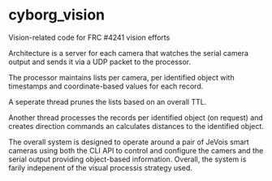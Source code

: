 # cyborg_vision
Vision-related code for FRC #4241 vision efforts

Architecture is a server for each camera that watches the serial camera output and sends it via a UDP packet to the processor.

The processor maintains lists per camera, per identified object with timestamps and coordinate-based values for each record.

A seperate thread prunes the lists based on an overall TTL.

Another thread processes the records per identified object (on request) and creates direction commands an calculates distances to the identified object.

The overall system is designed to operate around a pair of JeVois smart cameras using both the CLI API to control and configure the camers and the serial output providing object-based information.  Overall, the system is farily indepenent of the visual processis strategy used.

